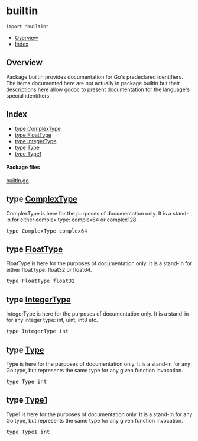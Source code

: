 

# builtin
`import "builtin"`

* [Overview](#pkg-overview)
* [Index](#pkg-index)

## <a id="pkg-overview">Overview</a>
Package builtin provides documentation for Go's predeclared identifiers.
The items documented here are not actually in package builtin
but their descriptions here allow godoc to present documentation
for the language's special identifiers.




## <a id="pkg-index">Index</a>
* [type ComplexType](#ComplexType)
* [type FloatType](#FloatType)
* [type IntegerType](#IntegerType)
* [type Type](#Type)
* [type Type1](#Type1)




#### <a id="pkg-files">Package files</a>
[builtin.go](https://golang.org/src/builtin/builtin.go) 








## <a id="ComplexType">type</a> [ComplexType](https://golang.org/src/builtin/builtin.go?s=4111:4137#L113)
ComplexType is here for the purposes of documentation only. It is a
stand-in for either complex type: complex64 or complex128.


<pre>type ComplexType complex64</pre>











## <a id="FloatType">type</a> [FloatType](https://golang.org/src/builtin/builtin.go?s=3954:3976#L109)
FloatType is here for the purposes of documentation only. It is a stand-in
for either float type: float32 or float64.


<pre>type FloatType float32</pre>











## <a id="IntegerType">type</a> [IntegerType](https://golang.org/src/builtin/builtin.go?s=3808:3828#L105)
IntegerType is here for the purposes of documentation only. It is a stand-in
for any integer type: int, uint, int8 etc.


<pre>type IntegerType int</pre>











## <a id="Type">type</a> [Type](https://golang.org/src/builtin/builtin.go?s=3490:3503#L96)
Type is here for the purposes of documentation only. It is a stand-in
for any Go type, but represents the same type for any given function
invocation.


<pre>type Type int</pre>











## <a id="Type1">type</a> [Type1](https://golang.org/src/builtin/builtin.go?s=3666:3680#L101)
Type1 is here for the purposes of documentation only. It is a stand-in
for any Go type, but represents the same type for any given function
invocation.


<pre>type Type1 int</pre>














